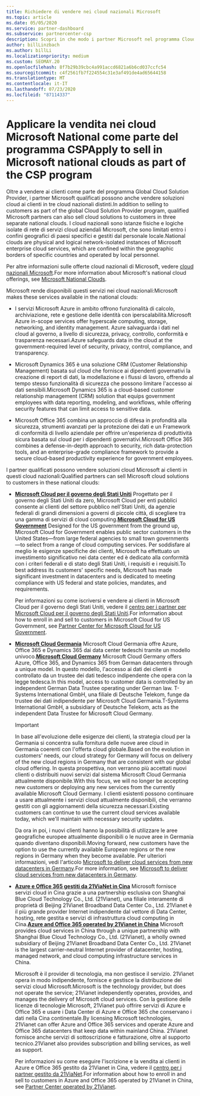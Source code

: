 ```yaml
---
title: Richiedere di vendere nei cloud nazionali Microsoft
ms.topic: article
ms.date: 05/05/2020
ms.service: partner-dashboard
ms.subservice: partnercenter-csp
description: Scopri in che modo i partner Microsoft nel programma Cloud Solution Provider possono vendere ai clienti iscritti a cloud nazionali supportati.
author: billLinzbach
ms.author: billLi
ms.localizationpriority: medium
ms.custom: SEOMAY.20
ms.openlocfilehash: 8f7b29b39cbc4a991accd6821a6b6cd037ccfc54
ms.sourcegitcommit: c4f2561fb7f224554c31e3af491de4ad65644158
ms.translationtype: MT
ms.contentlocale: it-IT
ms.lasthandoff: 07/23/2020
ms.locfileid: "87114337"
---
```

# <a name="apply-to-sell-in-microsoft-national-clouds-as-part-of-the-csp-program"></a><span data-ttu-id="54960-103">Applicare la vendita nei cloud Microsoft National come parte del programma CSP</span><span class="sxs-lookup"><span data-stu-id="54960-103">Apply to sell in Microsoft national clouds as part of the CSP program</span></span>

<span data-ttu-id="54960-104">Oltre a vendere ai clienti come parte del programma Global Cloud Solution Provider, i partner Microsoft qualificati possono anche vendere soluzioni cloud ai clienti in tre cloud nazionali distinti.</span><span class="sxs-lookup"><span data-stu-id="54960-104">In addition to selling to customers as part of the global Cloud Solution Provider program, qualified Microsoft partners can also sell cloud solutions to customers in three separate national clouds.</span></span> <span data-ttu-id="54960-105">I cloud nazionali sono istanze fisiche e logiche isolate di rete di servizi cloud aziendali Microsoft, che sono limitati entro i confini geografici di paesi specifici e gestiti dal personale locale.</span><span class="sxs-lookup"><span data-stu-id="54960-105">National clouds are physical and logical network-isolated instances of Microsoft enterprise cloud services, which are confined within the geographic borders of specific countries and operated by local personnel.</span></span> 

<span data-ttu-id="54960-106">Per altre informazioni sulle offerte cloud nazionali di Microsoft, vedere [cloud nazionali Microsoft](https://www.microsoft.com/trustcenter/cloudservices/nationalcloud).</span><span class="sxs-lookup"><span data-stu-id="54960-106">For more information about Microsoft's national cloud offerings, see [Microsoft National Clouds](https://www.microsoft.com/trustcenter/cloudservices/nationalcloud).</span></span>

<span data-ttu-id="54960-107">Microsoft rende disponibili questi servizi nei cloud nazionali:</span><span class="sxs-lookup"><span data-stu-id="54960-107">Microsoft makes these services available in the national clouds:</span></span>

-   <span data-ttu-id="54960-108">I servizi Microsoft Azure in ambito offrono funzionalità di calcolo, archiviazione, rete e gestione delle identità con iperscalabilità.</span><span class="sxs-lookup"><span data-stu-id="54960-108">Microsoft Azure in-scope services offer hyperscale computing, storage, networking, and identity management.</span></span> <span data-ttu-id="54960-109">Azure salvaguarda i dati nel cloud al governo, a livello di sicurezza, privacy, controllo, conformità e trasparenza necessari.</span><span class="sxs-lookup"><span data-stu-id="54960-109">Azure safeguards data in the cloud at the government-required level of security, privacy, control, compliance, and transparency.</span></span>

-   <span data-ttu-id="54960-110">Microsoft Dynamics 365 è una soluzione CRM (Customer Relationship Management) basata sul cloud che fornisce ai dipendenti governativi la creazione di report di dati, la modellazione e i flussi di lavoro, offrendo al tempo stesso funzionalità di sicurezza che possono limitare l'accesso ai dati sensibili.</span><span class="sxs-lookup"><span data-stu-id="54960-110">Microsoft Dynamics 365 is a cloud-based customer relationship management (CRM) solution that equips government employees with data reporting, modeling, and workflows, while offering security features that can limit access to sensitive data.</span></span>

-   <span data-ttu-id="54960-111">Microsoft Office 365 combina un approccio di difesa in profondità alla sicurezza, strumenti avanzati per la protezione dei dati e un Framework di conformità di livello aziendale per offrire un'esperienza di produttività sicura basata sul cloud per i dipendenti governativi.</span><span class="sxs-lookup"><span data-stu-id="54960-111">Microsoft Office 365 combines a defense-in-depth approach to security, rich data-protection tools, and an enterprise-grade compliance framework to provide a secure cloud-based productivity experience for government employees.</span></span>

<span data-ttu-id="54960-112">I partner qualificati possono vendere soluzioni cloud Microsoft ai clienti in questi cloud nazionali:</span><span class="sxs-lookup"><span data-stu-id="54960-112">Qualified partners can sell Microsoft cloud solutions to customers in these national clouds:</span></span>

-   <span data-ttu-id="54960-113">[**Microsoft Cloud per il governo degli Stati Uniti**](https://www.microsoft.com/trustcenter/cloudservices/nationalcloud#Microsoft_Cloud_for_US) Progettato per il governo degli Stati Uniti da zero, Microsoft Cloud per enti pubblici consente ai clienti del settore pubblico nell'Stati Uniti, da agenzie federali di grandi dimensioni a governi di piccole città, di scegliere tra una gamma di servizi di cloud computing.</span><span class="sxs-lookup"><span data-stu-id="54960-113">[**Microsoft Cloud for US Government**](https://www.microsoft.com/trustcenter/cloudservices/nationalcloud#Microsoft_Cloud_for_US) Designed for the US government from the ground up, Microsoft Cloud for Government enables public sector customers in the United States—from large federal agencies to small town governments—to select from a range of cloud computing services.</span></span> <span data-ttu-id="54960-114">Per soddisfare al meglio le esigenze specifiche dei clienti, Microsoft ha effettuato un investimento significativo nei data center ed è dedicato alla conformità con i criteri federali e di stato degli Stati Uniti, i requisiti e i requisiti.</span><span class="sxs-lookup"><span data-stu-id="54960-114">To best address its customers' specific needs, Microsoft has made significant investment in datacenters and is dedicated to meeting compliance with US federal and state policies, mandates, and requirements.</span></span> 

    <span data-ttu-id="54960-115">Per informazioni su come iscriversi e vendere ai clienti in Microsoft Cloud per il governo degli Stati Uniti, vedere il [centro per i partner per Microsoft Cloud per il governo degli Stati Uniti](partner-center-for-microsoft-us-govt-cloud.md).</span><span class="sxs-lookup"><span data-stu-id="54960-115">For information about how to enroll in and sell to customers in Microsoft Cloud for US Government, see [Partner Center for Microsoft Cloud for US Government](partner-center-for-microsoft-us-govt-cloud.md).</span></span>

-   <span data-ttu-id="54960-116">[**Microsoft Cloud Germania**](https://www.microsoft.com/trustcenter/cloudservices/nationalcloud#Microsoft_Cloud_Germany) Microsoft Cloud Germania offre Azure, Office 365 e Dynamics 365 dai data center tedeschi tramite un modello univoco.</span><span class="sxs-lookup"><span data-stu-id="54960-116">[**Microsoft Cloud Germany**](https://www.microsoft.com/trustcenter/cloudservices/nationalcloud#Microsoft_Cloud_Germany) Microsoft Cloud Germany offers Azure, Office 365, and Dynamics 365 from German datacenters through a unique model.</span></span> <span data-ttu-id="54960-117">In questo modello, l'accesso ai dati dei clienti è controllato da un trustee dei dati tedesco indipendente che opera con la legge tedesca.</span><span class="sxs-lookup"><span data-stu-id="54960-117">In this model, access to customer data is controlled by an independent German Data Trustee operating under German law.</span></span> <span data-ttu-id="54960-118">T-Systems International GmbH, una filiale di Deutsche Telekom, funge da trustee dei dati indipendente per Microsoft Cloud Germania.</span><span class="sxs-lookup"><span data-stu-id="54960-118">T-Systems International GmbH, a subsidiary of Deutsche Telekom, acts as the independent Data Trustee for Microsoft Cloud Germany.</span></span>

    > [!IMPORTANT]  
    > <span data-ttu-id="54960-119">In base all'evoluzione delle esigenze dei clienti, la strategia cloud per la Germania si concentra sulla fornitura delle nuove aree cloud in Germania coerenti con l'offerta cloud globale.</span><span class="sxs-lookup"><span data-stu-id="54960-119">Based on the evolution in customers' needs, our cloud strategy for Germany will focus on delivery of the new cloud regions in Germany that are consistent with our global cloud offering.</span></span> <span data-ttu-id="54960-120">In questa prospettiva, non verranno più accettati nuovi clienti o distribuiti nuovi servizi dal sistema Microsoft Cloud Germania attualmente disponibile.</span><span class="sxs-lookup"><span data-stu-id="54960-120">With this focus, we will no longer be accepting new customers or deploying any new services from the currently available Microsoft Cloud Germany.</span></span> <span data-ttu-id="54960-121">I clienti esistenti possono continuare a usare attualmente i servizi cloud attualmente disponibili, che verranno gestiti con gli aggiornamenti della sicurezza necessari.</span><span class="sxs-lookup"><span data-stu-id="54960-121">Existing customers can continue to use the current cloud services available today, which we'll maintain with necessary security updates.</span></span>
    >  
    > <span data-ttu-id="54960-122">Da ora in poi, i nuovi clienti hanno la possibilità di utilizzare le aree geografiche europee attualmente disponibili o le nuove aree in Germania quando diventano disponibili.</span><span class="sxs-lookup"><span data-stu-id="54960-122">Moving forward, new customers have the option to use the currently available European regions or the new regions in Germany when they become available.</span></span> <span data-ttu-id="54960-123">Per ulteriori informazioni, vedi l'articolo [Microsoft to deliver cloud services from new datacenters in Germany](https://news.microsoft.com/europe/2018/08/31/microsoft-to-deliver-cloud-services-from-new-datacentres-in-germany-in-2019-to-meet-evolving-customer-needs/).</span><span class="sxs-lookup"><span data-stu-id="54960-123">For more information, see [Microsoft to deliver cloud services from new datacenters in Germany](https://news.microsoft.com/europe/2018/08/31/microsoft-to-deliver-cloud-services-from-new-datacentres-in-germany-in-2019-to-meet-evolving-customer-needs/).</span></span>

    
-   <span data-ttu-id="54960-124">[**Azure e Office 365 gestiti da 21ViaNet in Cina**](https://www.microsoft.com/trustcenter/cloudservices/nationalcloud#Microsoft_Cloud_for_China) Microsoft fornisce servizi cloud in Cina grazie a una partnership esclusiva con Shanghai Blue Cloud Technology Co., Ltd. (21Vianet), una filiale interamente di proprietà di Beijing 21Vianet Broadband Data Center Co., Ltd. 21Vianet è il più grande provider Internet indipendente dal vettore di Data Center, hosting, rete gestita e servizi di infrastruttura cloud computing in Cina.</span><span class="sxs-lookup"><span data-stu-id="54960-124">[**Azure and Office 365 operated by 21Vianet in China**](https://www.microsoft.com/trustcenter/cloudservices/nationalcloud#Microsoft_Cloud_for_China) Microsoft provides cloud services in China through a unique partnership with Shanghai Blue Cloud Technology Co., Ltd. (21Vianet), a wholly owned subsidiary of Beijing 21Vianet Broadband Data Center Co., Ltd. 21Vianet is the largest carrier-neutral Internet provider of datacenter, hosting, managed network, and cloud computing infrastructure services in China.</span></span> 

    <span data-ttu-id="54960-125">Microsoft è il provider di tecnologia, ma non gestisce il servizio. 21Vianet opera in modo indipendente, fornisce e gestisce la distribuzione dei servizi cloud Microsoft.</span><span class="sxs-lookup"><span data-stu-id="54960-125">Microsoft is the technology provider, but does not operate the service; 21Vianet independently operates, provides, and manages the delivery of Microsoft cloud services.</span></span> <span data-ttu-id="54960-126">Con la gestione delle licenze di tecnologie Microsoft, 21Vianet può offrire servizi di Azure e Office 365 e usare i Data Center di Azure e Office 365 che conservano i dati nella Cina continentale.</span><span class="sxs-lookup"><span data-stu-id="54960-126">By licensing Microsoft technologies, 21Vianet can offer Azure and Office 365 services and operate Azure and Office 365 datacenters that keep data within mainland China.</span></span> <span data-ttu-id="54960-127">21Vianet fornisce anche servizi di sottoscrizione e fatturazione, oltre al supporto tecnico.</span><span class="sxs-lookup"><span data-stu-id="54960-127">21Vianet also provides subscription and billing services, as well as support.</span></span>

    <span data-ttu-id="54960-128">Per informazioni su come eseguire l'iscrizione e la vendita ai clienti in Azure e Office 365 gestito da 21Vianet in Cina, vedere il [centro per i partner gestito da 21ViaNet](https://msdn.microsoft.com/partner-china/index).</span><span class="sxs-lookup"><span data-stu-id="54960-128">For information about how to enroll in and sell to customers in Azure and Office 365 operated by 21Vianet in China, see [Partner Center operated by 21Vianet](https://msdn.microsoft.com/partner-china/index).</span></span> 